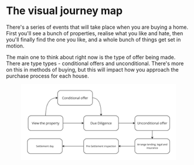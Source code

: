 # The visual journey map

There's a series of events that will take place when you are buying a home. First you'll see a bunch of properties, realise what you like and hate, then you'll finally find the one you like, and a whole bunch of things get set in motion.

The main one to think about right now is the type of offer being made. There are type types - conditional offers and unconditional. There's more on this in methods of buying, but this will impact how you approach the purchase process for each house.

<figure><img src="../.gitbook/assets/image (29).png" alt=""><figcaption></figcaption></figure>
